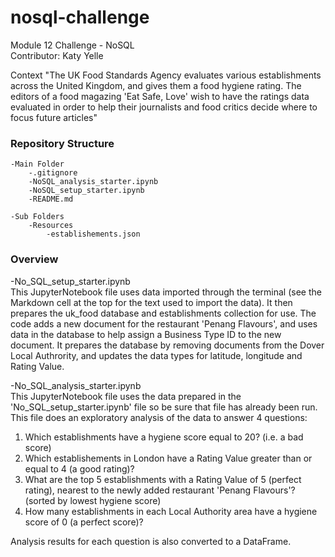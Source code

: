 # nosql-challenge
Module 12 Challenge - NoSQL </br>
Contributor: Katy Yelle

Context
"The UK Food Standards Agency evaluates various establishments across the United Kingdom, and gives them a food hygiene rating. The editors of a food magazing 'Eat Safe, Love' wish to have the ratings data evaluated in order to help their journalists and food critics decide where to focus future articles"

### Repository Structure
    -Main Folder
        -.gitignore
        -NoSQL_analysis_starter.ipynb
        -NoSQL_setup_starter.ipynb
        -README.md

    -Sub Folders
        -Resources
            -establishements.json

### Overview
-No_SQL_setup_starter.ipynb </br>
This JupyterNotebook file uses data imported through the terminal (see the Markdown cell at the top for the text used to import the data). It then prepares the uk_food database and establishments collection for use.  The code adds a new document for the restaurant 'Penang Flavours', and uses data in the database to help assign a Business Type ID to the new document. It prepares the database by removing documents from the Dover Local Authrority, and updates the data types for latitude, longitude and Rating Value. 

-No_SQL_analysis_starter.ipynb </br>
This JupyterNotebook file uses the data prepared in the 'No_SQL_setup_starter.ipynb' file so be sure that file has already been run.  This file does an exploratory analysis of the data to answer 4 questions:
1. Which establishments have a hygiene score equal to 20? (i.e. a bad score)
2. Which establishements in London have a Rating Value greater than or equal to 4 (a good rating)?
3. What are the top 5 establishments with a Rating Value of 5 (perfect rating), nearest to the newly added restaurant 'Penang Flavours'? (sorted by lowest hygiene score)
4. How many establishments in each Local Authority area have a hygiene score of 0 (a perfect score)?

Analysis results for each question is also converted to a DataFrame.